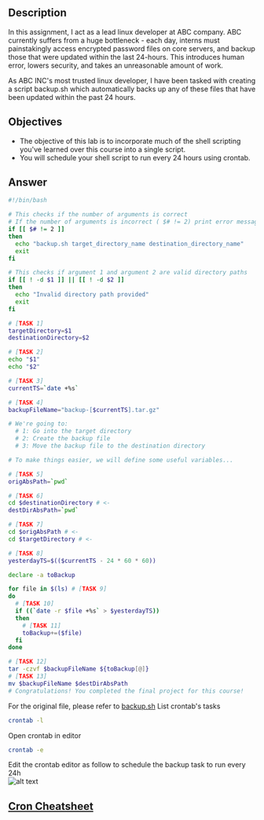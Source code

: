 ## Description
In this assignment, I act as a lead linux developer at ABC company. ABC currently suffers from a huge bottleneck - each day, interns must painstakingly access encrypted password files on core servers, and backup those that were updated within the last 24-hours. This introduces human error, lowers security, and takes an unreasonable amount of work.

As ABC INC's most trusted linux developer, I have been tasked with creating a script backup.sh which automatically backs up any of these files that have been updated within the past 24 hours.
## Objectives
- The objective of this lab is to incorporate much of the shell scripting you've learned over this course into a single script.
- You will schedule your shell script to run every 24 hours using crontab.
## Answer
```bash
#!/bin/bash

# This checks if the number of arguments is correct
# If the number of arguments is incorrect ( $# != 2) print error message and exit
if [[ $# != 2 ]]
then
  echo "backup.sh target_directory_name destination_directory_name"
  exit
fi

# This checks if argument 1 and argument 2 are valid directory paths
if [[ ! -d $1 ]] || [[ ! -d $2 ]]
then
  echo "Invalid directory path provided"
  exit
fi

# [TASK 1]
targetDirectory=$1
destinationDirectory=$2

# [TASK 2]
echo "$1"
echo "$2"

# [TASK 3]
currentTS=`date +%s`

# [TASK 4]
backupFileName="backup-[$currentTS].tar.gz"

# We're going to:
  # 1: Go into the target directory
  # 2: Create the backup file
  # 3: Move the backup file to the destination directory

# To make things easier, we will define some useful variables...

# [TASK 5]
origAbsPath=`pwd`

# [TASK 6]
cd $destinationDirectory # <-
destDirAbsPath=`pwd`

# [TASK 7]
cd $origAbsPath # <-
cd $targetDirectory # <-

# [TASK 8]
yesterdayTS=$(($currentTS - 24 * 60 * 60))

declare -a toBackup

for file in $(ls) # [TASK 9]
do
  # [TASK 10]
  if ((`date -r $file +%s` > $yesterdayTS))
  then
    # [TASK 11]
    toBackup+=($file)
  fi
done

# [TASK 12]
tar -czvf $backupFileName ${toBackup[@]}
# [TASK 13]
mv $backupFileName $destDirAbsPath
# Congratulations! You completed the final project for this course!

```
For the original file, please refer to [backup.sh]()
List crontab's tasks
```bash
crontab -l 
```
Open crontab in editor 
```bash
crontab -e 
```
Edit the crontab editor as follow to schedule the backup task to run every 24h\
![alt text](https://github.com/xzZero/DataEng_IBM/blob/main/5%20-%20Databases%20and%20SQL%20for%20Data%20Science%20with%20Python/Week%205/9.PNG "Task 9")

## [Cron Cheatsheet](https://devhints.io/cron) 